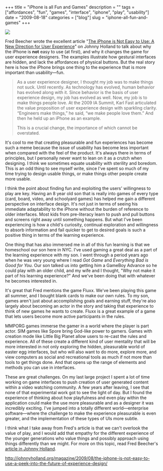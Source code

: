 +++
title = "iPhone is all Fun and Games"
description = ""
tags = ["affordances", "fun", "games", "interface", "iphone", "play", "usability"]
date = "2009-08-18"
categories = ["blog"]
slug = "iphone-all-fun-and-games"
+++



  <div class="notebook-screenshot"><a href="http://johnnyholland.org/magazine/2009/08/the-iphone-is-not-easy-to-use-a-peek-into-the-future-of-experience-design/"><img src="http://media.konigi.com/bluga/wt4a8b1adb1092d.jpg"/></a></div><p>Fred Beecher wrote the excellent article "<a href="http://johnnyholland.org/magazine/2009/08/the-iphone-is-not-easy-to-use-a-peek-into-the-future-of-experience-design/">The iPhone is Not Easy to Use: A New Direction for User Experience</a>" on Johnny Holland to talk about why the iPhone is <strong>not</strong> easy to use (at first), and why it changes the game for user experience designers. The examples illustrate how gestural interfaces are hidden, and lack the affordances of physical buttons. But the real story here is how the iPhone brings one thing to the experience that is more important than usability&#8212;fun.</p>
<blockquote><p>As a user experience designer, I thought my job was to make things not suck. Until recently. As technology has evolved, human behavior has evolved along with it. Since behavior is the basis of user experience design, my job has evolved as well. Now, my job is to make things people love. At the 2009 IA Summit, Karl Fast articulated the value proposition of user experience design with sparkling clarity. “Engineers make things,” he said, “we make people love them.” And then he held up an iPhone as an example.</p>
<p>This is a crucial change, the importance of which cannot be overstated.</p></blockquote>
<p>It's cool to me that creating pleasurable and fun experiences has become such a meme because the issue of usability has become less important when compared with the feel of the product. It's always there in terms of principles, but I personally never want to lean on it as a crutch when designing. I think we sometimes equate usability with sterility and boredom. This is an odd thing to see myself write, since I've spent so much of my time trying to design usable things, or make things other people create more usable. </p>
<p>I think the point about finding fun and exploiting the users' willingness to play are key. Having an 8 year old son that is really into games of every type (card, board, video, and schoolyard games) has helped me gain a different perspective on interface design. It's not just in terms of seeing his immediate adaptability to the iPhone without the burden of reference to older interfaces. Most kids from pre-literacy learn to push and pull buttons and screens right away until something happens. But what I've been experiencing is how a child's curiosity, continual exploration and willingness to absorb information and fail quicker to get to desired goals is such a positive thing in terms of the learning experience. </p>
<p>One thing that has also immersed me in all of this fun learning is that we homeschool our son here in NYC. I've used gaming a great deal as a part of the learning experience with my son. I went through a period years ago when he was very young where I read <em>Got Game</em> and <em>Everything Bad is Good for You</em>. Our son talked us into getting him a GameBoy Advance so he could play with an older child, and my wife and I thought, "Why not make it part of his learning experience?" And we've been doing that with whatever he becomes interested in.</p>
<p>It's great that Fred mentions the game Fluxx. We've been playing this game all summer, and I bought blank cards to make our own rules. To my son, games aren't just about accomplishing goals and earning stuff, they're also largely about becoming an actor in the story and taking that experience to think of new games he wants to create. Fluxx is a great example of a game that lets users become more active participants in the rules. </p>
<p>MMPORG games immerse the gamer in a world where the player is part actor. SIM games like Spore bring God-like power to gamers. Games with creation mode like Little Big Planet allow users to re-cast the rules and experience. All of these create a different kind of user mentality that will be more interested in not only exploring the hidden, pleasurable world of easter egg interfaces, but who will also want to do more, explore more, and view computers as social and recreational tools as much if not more than tools to get things done. And that opens up the range of elements and methods you can use in interfaces.  </p>
<p>These are great challenges. On my last large project I spent a lot of time working on game interfaces to push creation of user generated content within a video watching community. A few years after leaving, I see that none of that experimental work got to see the light of day. But I found the experience of thinking about how playfulness and even play within the application could make the use more pleasurable and as a designer it was incredibly exciting. I've jumped into a totally different world&#8212;enterprise software&#8212;where the challenge to make the experience pleasurable is even greater, and the implementation of these types of UIs more subtle. </p>
<p>I think what I take away from Fred's article is that we can't overlook the value of play, and I would add that empathy for the different experience of the younger generations who value things and possibly approach using things differently than we might. For more on this topic, read Fred Beecher's <a href="http://johnnyholland.org/magazine/2009/08/the-iphone-is-not-easy-to-use-a-peek-into-the-future-of-experience-design/">article in Johnny Holland</a>.</p>
    
  <a href="http://johnnyholland.org/magazine/2009/08/the-iphone-is-not-easy-to-use-a-peek-into-the-future-of-experience-design/">http://johnnyholland.org/magazine/2009/08/the-iphone-is-not-easy-to-use-a-peek-into-the-future-of-experience-design/</a>
